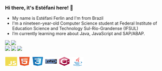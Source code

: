 ### Hi there, it's Estéfani here! 👋

- My name is Estéfani Ferlin and I'm from Brazil 
- I'm a nineteen-year-old Computer Science student at Federal Institute of Education Science and Technology Sul-Rio-Grandense (IFSUL) 
- I’m currently learning more about Java, JavaScript and SAP/ABAP.
<div>
  <a href="https://github.com/estefaniferlin">
  <img height="180em" src="https://github-readme-stats.vercel.app/api?username=estefaniferlin&show_icons=true&theme=dracula&include_all_commits=true&count_private=true"/>
  <img height="180em" src="https://github-readme-stats.vercel.app/api/top-langs/?username=estefaniferlin&layout=compact&langs_count=7&theme=dracula"/>
</div>

<div> 
  <a href="https://instagram.com/estehferlin" target="_blank"><img src="https://img.shields.io/badge/-Instagram-%23E4405F?style=for-the-badge&logo=instagram&logoColor=white" target="_blank"></a>
  <a href = "mailto:estefaniferlin3553@gmail.com"><img src="https://img.shields.io/badge/-Gmail-%23333?style=for-the-badge&logo=gmail&logoColor=white" target="_blank"></a>
  <a href="https://www.linkedin.com/in/estéfani-ferlin" target="_blank"><img src="https://img.shields.io/badge/-LinkedIn-%230077B5?style=for-the-badge&logo=linkedin&logoColor=white" target="_blank"></a> 
 
</div>

<div style="display: inline_block"><br>
  <img align="center" alt="estef-Js" height="30" width="40" src="https://raw.githubusercontent.com/devicons/devicon/master/icons/javascript/javascript-plain.svg">
  <img align="center" alt="estef-HTML" height="30" width="40" src="https://raw.githubusercontent.com/devicons/devicon/master/icons/html5/html5-original.svg">
  <img align="center" alt="estef-CSS" height="30" width="40" src="https://raw.githubusercontent.com/devicons/devicon/master/icons/css3/css3-original.svg">
  <img align="center" alt="estef-PHP" height="30" width="40" src="https://raw.githubusercontent.com/devicons/devicon/master/icons/php/php-original.svg">
  <img align="center" alt="estef-Cplusplus" height="30" width="40" src="https://raw.githubusercontent.com/devicons/devicon/master/icons/cplusplus/cplusplus-original.svg">
  <img align="center" alt="estef-Java" height="30" width="40" src="https://raw.githubusercontent.com/devicons/devicon/master/icons/java/java-original.svg">
</div>



<!--
 -🔭 I’m currently working on ...

- 👯 I’m looking to collaborate on ...
- 🤔 I’m looking for help with ...
- 💬 Ask me about ...
- 📫 How to reach me: ...
- 😄 Pronouns: ...
- ⚡ Fun fact: ...
-->
